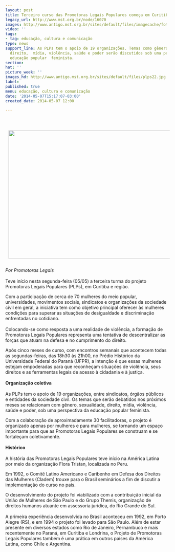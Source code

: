```yaml
---
layout: post
title: Terceiro curso das Promotoras Legais Populares começa em Curitiba
legacy_url: http://www.mst.org.br/node/16070
images: http://www.antigo.mst.org.br/sites/default/files/imagecache/foto_destaque/plps22.jpg
video: ''
tags:
- tag: educação, cultura e comunicação
type: news
support_line: As PLPs tem o apoio de 19 organizações. Temas como gênero, sexualidade,
  direito,  mídia, violência, saúde e poder serão discutidos sob uma perspectiva da
  educação popular  feminista.
section: 
hat: ''
picture_week: ''
images_hd: http://www.antigo.mst.org.br/sites/default/files/plps22.jpg
label: 
published: true
menu: educação, cultura e comunicação
date: '2014-05-07T15:17:07-03:00'
created_date: 2014-05-07 12:00

---
```

<p>&nbsp;</p><p><img style="vertical-align: middle; margin: 10px;" src="http://www.antigo.mst.org.br/sites/default/files/PlPs.jpg" alt="" height="400" width="620"><br><br><em>Por Promotoras Legais</em><br><br>Teve início nesta segunda-feira (05/05) a terceira turma do projeto Promotoras Legais Populares (PLPs), em Curitiba e região.</p><p>Com a participação de cerca de 70 mulheres do meio popular, universidades, movimentos sociais, sindicatos e organizações da sociedade civil em geral, a iniciativa tem como objetivo principal oferecer às mulheres condições para superar as situações de desigualdade e discriminação enfrentadas no cotidiano.<br><br>Colocando-se como resposta a uma realidade de violência, a formação de Promotoras Legais Populares representa uma tentativa de descentralizar as forças que atuam na defesa e no cumprimento do direito.</p><p>Após cinco meses de curso, com encontros semanais que acontecem todas as segundas-feiras, das 18h30 às 21h00, no Prédio Histórico da Universidade Federal do Paraná (UFPR), a intenção é que essas mulheres estejam empoderadas para que reconheçam situações de violência, seus direitos e as ferramentas legais de acesso à cidadania e à justiça.<br><br><strong>Organização coletiva</strong><br><br>As PLPs tem o apoio de 19 organizações, entre sindicatos, órgãos públicos e entidades da sociedade civil. Os temas que serão debatidos nos próximos meses se relacionam com gênero, sexualidade, direito, mídia, violência, saúde e poder, sob uma perspectiva da educação popular feminista.</p><p>Com a colaboração de aproximadamente 30 facilitadoras, o projeto é organizado apenas por mulheres e para mulheres, se tornando um espaço importante para que as Promotoras Legais Populares se construam e se fortaleçam coletivamente.<br><strong><br>Histórico</strong><br><br>A história das Promotoras Legais Populares teve início na América Latina por meio da organização Flora Tristan, localizada no Peru.</p><p>Em 1992, o Comitê Latino Americano e Caribenho em Defesa dos Direitos das Mulheres (Cladem) trouxe para o Brasil seminários a fim de discutir a implementação do curso no país.</p><p>O desenvolvimento do projeto foi viabilizado com a contribuição inicial da União de Mulheres de São Paulo e do Grupo Themis, organização de direitos humanos atuante em assessoria jurídica, do Rio Grande do Sul.<br><br>A primeira experiência desenvolvida no Brasil aconteceu em 1992, em Porto Alegre (RS), e em 1994 o projeto foi levado para São Paulo. Além de estar presente em diversos estados como Rio de Janeiro, Pernambuco e mais recentemente no Paraná, em Curitiba e Londrina, o Projeto de Promotoras Legais Populares também é uma prática em outros países da América Latina, como Chile e Argentina.</p>
